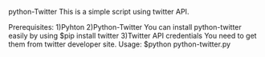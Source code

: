 python-Twitter
This is a simple script using twitter API. 

Prerequisites:
	 1)Pyhton
	 2)Python-Twitter
    		You can install python-twitter easily by using
    		$pip install twitter
	3)Twitter API credentials
		You need to get them from twitter developer site.
Usage:
	$python python-twitter.py
